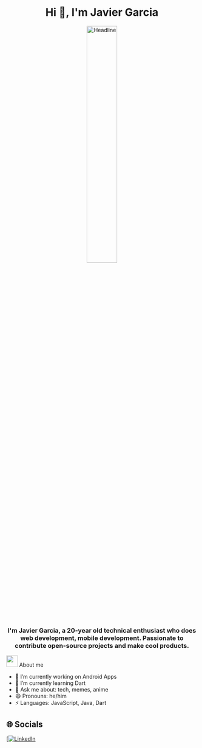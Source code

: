 <h1 align="center">Hi 👋, I'm Javier Garcia</h1>
<div align=center>
        <img src="https://i.pinimg.com/originals/77/ca/a3/77caa32884d735d439ade45ba37feaf2.gif" alt="Headline" width="40%" />
    </div>  
<h3 align="center">I'm Javier Garcia, a 20-year old technical enthusiast who does web development, mobile development. Passionate to contribute open-source projects and make cool products.</h3>

<picture><img src = "https://github.com/7oSkaaa/7oSkaaa/blob/main/Images/about_me.gif?raw=true" width = 30px></picture> About me

- 🔭 I’m currently working on Android Apps
- 🌱 I’m currently learning Dart
- 💬 Ask me about: tech, memes, anime
- 😄 Pronouns: he/him
- ⚡ Languages: JavaScript, Java, Dart

## 🌐 Socials
[[![LinkedIn](https://img.shields.io/badge/LinkedIn-0077B5?style=for-the-badge&logo=linkedin&logoColor=white)]([https://linkedin.com/in/imthepk](https://www.linkedin.com/in/javier-garcia-zambrano-55a230289/)https://www.linkedin.com/in/javier-garcia-zambrano-55a230289/)



